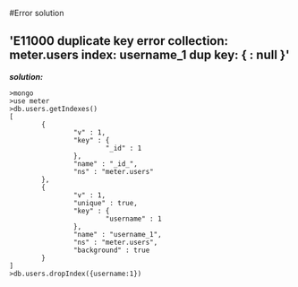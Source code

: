 #Error solution

## 'E11000 duplicate key error collection: meter.users index: username_1 dup key: { : null }'

***solution:***
```
>mongo
>use meter
>db.users.getIndexes()
[
        {
                "v" : 1,
                "key" : {
                        "_id" : 1
                },
                "name" : "_id_",
                "ns" : "meter.users"
        },
        {
                "v" : 1,
                "unique" : true,
                "key" : {
                        "username" : 1
                },
                "name" : "username_1",
                "ns" : "meter.users",
                "background" : true
        }
]
>db.users.dropIndex({username:1})
```
